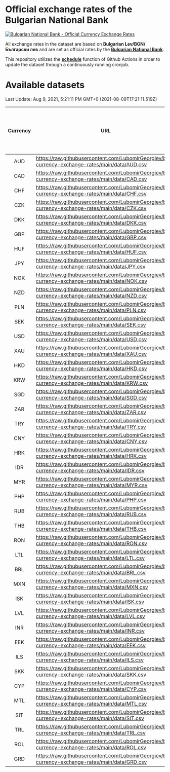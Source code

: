 # Official exchange rates of the Bulgarian National Bank

[![Bulgarian National Bank - Official Currency Exchange Rates](https://github.com/LubomirGeorgiev/bnb-currency-exchange-rates/actions/workflows/update-rates.yml/badge.svg?branch=main)](https://github.com/LubomirGeorgiev/bnb-currency-exchange-rates/actions/workflows/update-rates.yml)

All exchange rates in the dataset are based on **Bulgarian Lev/BGN/Български лев** and are set as official rates by the [**Bulgarian National Bank**](https://www.bnb.bg/Statistics/StExternalSector/StExchangeRates/StERForeignCurrencies/index.htm?toLang=_EN).

This repository utilizes the [**schedule**](https://docs.github.com/en/actions/reference/events-that-trigger-workflows) function of Github Actions in order to update the dataset through a continuously running cronjob.

# Available datasets

<!-- START LINKS (DO NOT EVER FU*ING DELETE THIS COMMENT FOR THE LOVE OF YOUR LIFE!!! IF YOU ARE CURIOS HOW IT WORKS, YOU CAN HAVE A LOOK AT ./src/updateReadme.ts) -->

Last Update: Aug 9, 2021, 5:21:11 PM GMT+0 (2021-08-09T17:21:11.519Z)

| Currency | URL                                                                                             | Number of records | Number of missing days that were filled in |
| :------: | ----------------------------------------------------------------------------------------------- | :---------------: | :----------------------------------------: |
|   AUD    | https://raw.githubusercontent.com/LubomirGeorgiev/bnb-currency-exchange-rates/main/data/AUD.csv |       7852        |                    2420                    |
|   CAD    | https://raw.githubusercontent.com/LubomirGeorgiev/bnb-currency-exchange-rates/main/data/CAD.csv |       7852        |                    2420                    |
|   CHF    | https://raw.githubusercontent.com/LubomirGeorgiev/bnb-currency-exchange-rates/main/data/CHF.csv |       7852        |                    2420                    |
|   CZK    | https://raw.githubusercontent.com/LubomirGeorgiev/bnb-currency-exchange-rates/main/data/CZK.csv |       7852        |                    2420                    |
|   DKK    | https://raw.githubusercontent.com/LubomirGeorgiev/bnb-currency-exchange-rates/main/data/DKK.csv |       7852        |                    2420                    |
|   GBP    | https://raw.githubusercontent.com/LubomirGeorgiev/bnb-currency-exchange-rates/main/data/GBP.csv |       7852        |                    2420                    |
|   HUF    | https://raw.githubusercontent.com/LubomirGeorgiev/bnb-currency-exchange-rates/main/data/HUF.csv |       7852        |                    2420                    |
|   JPY    | https://raw.githubusercontent.com/LubomirGeorgiev/bnb-currency-exchange-rates/main/data/JPY.csv |       7852        |                    2420                    |
|   NOK    | https://raw.githubusercontent.com/LubomirGeorgiev/bnb-currency-exchange-rates/main/data/NOK.csv |       7852        |                    2420                    |
|   NZD    | https://raw.githubusercontent.com/LubomirGeorgiev/bnb-currency-exchange-rates/main/data/NZD.csv |       7852        |                    2420                    |
|   PLN    | https://raw.githubusercontent.com/LubomirGeorgiev/bnb-currency-exchange-rates/main/data/PLN.csv |       7852        |                    2420                    |
|   SEK    | https://raw.githubusercontent.com/LubomirGeorgiev/bnb-currency-exchange-rates/main/data/SEK.csv |       7852        |                    2420                    |
|   USD    | https://raw.githubusercontent.com/LubomirGeorgiev/bnb-currency-exchange-rates/main/data/USD.csv |       7852        |                    2420                    |
|   XAU    | https://raw.githubusercontent.com/LubomirGeorgiev/bnb-currency-exchange-rates/main/data/XAU.csv |       7852        |                    2422                    |
|   HKD    | https://raw.githubusercontent.com/LubomirGeorgiev/bnb-currency-exchange-rates/main/data/HKD.csv |       7552        |                    2331                    |
|   KRW    | https://raw.githubusercontent.com/LubomirGeorgiev/bnb-currency-exchange-rates/main/data/KRW.csv |       7552        |                    2331                    |
|   SGD    | https://raw.githubusercontent.com/LubomirGeorgiev/bnb-currency-exchange-rates/main/data/SGD.csv |       7552        |                    2331                    |
|   ZAR    | https://raw.githubusercontent.com/LubomirGeorgiev/bnb-currency-exchange-rates/main/data/ZAR.csv |       7552        |                    2331                    |
|   TRY    | https://raw.githubusercontent.com/LubomirGeorgiev/bnb-currency-exchange-rates/main/data/TRY.csv |       6032        |                    1859                    |
|   CNY    | https://raw.githubusercontent.com/LubomirGeorgiev/bnb-currency-exchange-rates/main/data/CNY.csv |       5916        |                    1827                    |
|   HRK    | https://raw.githubusercontent.com/LubomirGeorgiev/bnb-currency-exchange-rates/main/data/HRK.csv |       5916        |                    1827                    |
|   IDR    | https://raw.githubusercontent.com/LubomirGeorgiev/bnb-currency-exchange-rates/main/data/IDR.csv |       5916        |                    1827                    |
|   MYR    | https://raw.githubusercontent.com/LubomirGeorgiev/bnb-currency-exchange-rates/main/data/MYR.csv |       5916        |                    1827                    |
|   PHP    | https://raw.githubusercontent.com/LubomirGeorgiev/bnb-currency-exchange-rates/main/data/PHP.csv |       5916        |                    1827                    |
|   RUB    | https://raw.githubusercontent.com/LubomirGeorgiev/bnb-currency-exchange-rates/main/data/RUB.csv |       5916        |                    1827                    |
|   THB    | https://raw.githubusercontent.com/LubomirGeorgiev/bnb-currency-exchange-rates/main/data/THB.csv |       5916        |                    1827                    |
|   RON    | https://raw.githubusercontent.com/LubomirGeorgiev/bnb-currency-exchange-rates/main/data/RON.csv |       5857        |                    1809                    |
|   LTL    | https://raw.githubusercontent.com/LubomirGeorgiev/bnb-currency-exchange-rates/main/data/LTL.csv |       5151        |                    1580                    |
|   BRL    | https://raw.githubusercontent.com/LubomirGeorgiev/bnb-currency-exchange-rates/main/data/BRL.csv |       4946        |                    1530                    |
|   MXN    | https://raw.githubusercontent.com/LubomirGeorgiev/bnb-currency-exchange-rates/main/data/MXN.csv |       4946        |                    1530                    |
|   ISK    | https://raw.githubusercontent.com/LubomirGeorgiev/bnb-currency-exchange-rates/main/data/ISK.csv |       4856        |                    1502                    |
|   LVL    | https://raw.githubusercontent.com/LubomirGeorgiev/bnb-currency-exchange-rates/main/data/LVL.csv |       4788        |                    1468                    |
|   INR    | https://raw.githubusercontent.com/LubomirGeorgiev/bnb-currency-exchange-rates/main/data/INR.csv |       4577        |                    1414                    |
|   EEK    | https://raw.githubusercontent.com/LubomirGeorgiev/bnb-currency-exchange-rates/main/data/EEK.csv |       3998        |                    1224                    |
|   ILS    | https://raw.githubusercontent.com/LubomirGeorgiev/bnb-currency-exchange-rates/main/data/ILS.csv |       3851        |                    1193                    |
|   SKK    | https://raw.githubusercontent.com/LubomirGeorgiev/bnb-currency-exchange-rates/main/data/SKK.csv |       2970        |                    912                     |
|   CYP    | https://raw.githubusercontent.com/LubomirGeorgiev/bnb-currency-exchange-rates/main/data/CYP.csv |       2902        |                    886                     |
|   MTL    | https://raw.githubusercontent.com/LubomirGeorgiev/bnb-currency-exchange-rates/main/data/MTL.csv |       2602        |                    797                     |
|   SIT    | https://raw.githubusercontent.com/LubomirGeorgiev/bnb-currency-exchange-rates/main/data/SIT.csv |       2542        |                    778                     |
|   TRL    | https://raw.githubusercontent.com/LubomirGeorgiev/bnb-currency-exchange-rates/main/data/TRL.csv |       1818        |                    559                     |
|   ROL    | https://raw.githubusercontent.com/LubomirGeorgiev/bnb-currency-exchange-rates/main/data/ROL.csv |       1695        |                    522                     |
|   GRD    | https://raw.githubusercontent.com/LubomirGeorgiev/bnb-currency-exchange-rates/main/data/GRD.csv |        359        |                    107                     |

<!-- END LINKS (DO NOT EVER FU*ING DELETE THIS COMMENT FOR THE LOVE OF YOUR LIFE!!! IF YOU ARE CURIOS HOW IT WORKS, YOU CAN HAVE A LOOK AT ./src/updateReadme.ts) -->
